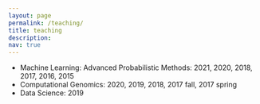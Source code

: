 ```yaml
---
layout: page
permalink: /teaching/
title: teaching
description:
nav: true
---
```


- Machine Learning: Advanced Probabilistic Methods: 2021, 2020, 2018, 2017, 2016, 2015
- Computational Genomics: 2020, 2019, 2018, 2017 fall, 2017 spring
- Data Science: 2019